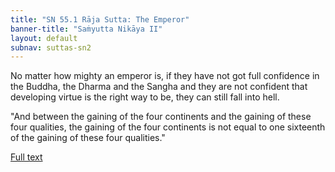 ```yaml
---
title: "SN 55.1 Rāja Sutta: The Emperor"
banner-title: "Saṁyutta Nikāya II" 
layout: default 
subnav: suttas-sn2
---
```


No matter how mighty an emperor is, if they have not got full confidence in the Buddha, the Dharma and the Sangha and they are not confident that developing virtue is the right way to be, they can still fall into hell.

"And between the gaining of the four continents and the gaining of these four qualities, the gaining of the four continents is not equal to one sixteenth of the gaining of these four qualities."


[Full text](https://www.dhammatalks.org/suttas/SN/SN55_1.html)
